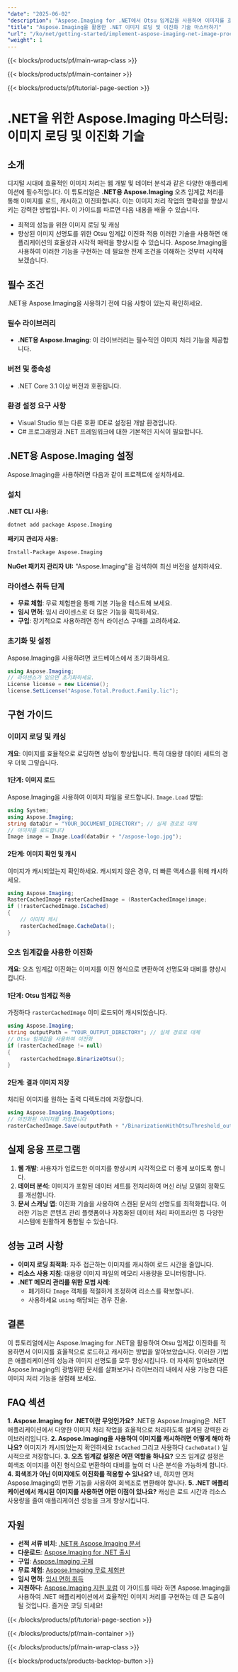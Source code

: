 ```yaml
---
"date": "2025-06-02"
"description": "Aspose.Imaging for .NET에서 Otsu 임계값을 사용하여 이미지를 효율적으로 로드, 캐싱 및 이진화하는 방법을 알아보세요. 지금 바로 이미지 처리 기술을 향상시키세요."
"title": "Aspose.Imaging을 활용한 .NET 이미지 로딩 및 이진화 기술 마스터하기"
"url": "/ko/net/getting-started/implement-aspose-imaging-net-image-processing/"
"weight": 1
---
```


{{< blocks/products/pf/main-wrap-class >}}

{{< blocks/products/pf/main-container >}}

{{< blocks/products/pf/tutorial-page-section >}}
# .NET을 위한 Aspose.Imaging 마스터링: 이미지 로딩 및 이진화 기술
## 소개
디지털 시대에 효율적인 이미지 처리는 웹 개발 및 데이터 분석과 같은 다양한 애플리케이션에 필수적입니다. 이 튜토리얼은 **.NET용 Aspose.Imaging** 오츠 임계값 처리를 통해 이미지를 로드, 캐시하고 이진화합니다. 이는 이미지 처리 작업의 명확성을 향상시키는 강력한 방법입니다.
이 가이드를 따르면 다음 내용을 배울 수 있습니다.
- 최적의 성능을 위한 이미지 로딩 및 캐싱
- 향상된 이미지 선명도를 위한 Otsu 임계값 이진화 적용
이러한 기술을 사용하면 애플리케이션의 효율성과 시각적 매력을 향상시킬 수 있습니다. Aspose.Imaging을 사용하여 이러한 기능을 구현하는 데 필요한 전제 조건을 이해하는 것부터 시작해 보겠습니다.
## 필수 조건
.NET용 Aspose.Imaging을 사용하기 전에 다음 사항이 있는지 확인하세요.
### 필수 라이브러리
- **.NET용 Aspose.Imaging**: 이 라이브러리는 필수적인 이미지 처리 기능을 제공합니다.
### 버전 및 종속성
- .NET Core 3.1 이상 버전과 호환됩니다.
### 환경 설정 요구 사항
- Visual Studio 또는 다른 호환 IDE로 설정된 개발 환경입니다.
- C# 프로그래밍과 .NET 프레임워크에 대한 기본적인 지식이 필요합니다.
## .NET용 Aspose.Imaging 설정
Aspose.Imaging을 사용하려면 다음과 같이 프로젝트에 설치하세요.
### 설치
**.NET CLI 사용:**
```
dotnet add package Aspose.Imaging
```
**패키지 관리자 사용:**
```
Install-Package Aspose.Imaging
```
**NuGet 패키지 관리자 UI:**
"Aspose.Imaging"을 검색하여 최신 버전을 설치하세요.
### 라이센스 취득 단계
- **무료 체험**: 무료 체험판을 통해 기본 기능을 테스트해 보세요.
- **임시 면허**: 임시 라이센스로 더 많은 기능을 획득하세요.
- **구입**: 장기적으로 사용하려면 정식 라이선스 구매를 고려하세요.
### 초기화 및 설정
Aspose.Imaging을 사용하려면 코드베이스에서 초기화하세요.
```csharp
using Aspose.Imaging;
// 라이센스가 있으면 초기화하세요.
License license = new License();
license.SetLicense("Aspose.Total.Product.Family.lic");
```
## 구현 가이드
### 이미지 로딩 및 캐싱
**개요**: 이미지를 효율적으로 로딩하면 성능이 향상됩니다. 특히 대용량 데이터 세트의 경우 더욱 그렇습니다.
#### 1단계: 이미지 로드
Aspose.Imaging을 사용하여 이미지 파일을 로드합니다. `Image.Load` 방법:
```csharp
using System;
using Aspose.Imaging;
string dataDir = "YOUR_DOCUMENT_DIRECTORY"; // 실제 경로로 대체
// 이미지를 로드합니다
Image image = Image.Load(dataDir + "/aspose-logo.jpg");
```
#### 2단계: 이미지 확인 및 캐시
이미지가 캐시되었는지 확인하세요. 캐시되지 않은 경우, 더 빠른 액세스를 위해 캐시하세요.
```csharp
using Aspose.Imaging;
RasterCachedImage rasterCachedImage = (RasterCachedImage)image;
if (!rasterCachedImage.IsCached)
{
    // 이미지 캐시
    rasterCachedImage.CacheData();
}
```
### 오츠 임계값을 사용한 이진화
**개요**: 오츠 임계값 이진화는 이미지를 이진 형식으로 변환하여 선명도와 대비를 향상시킵니다.
#### 1단계: Otsu 임계값 적용
가정하다 `rasterCachedImage` 이미 로드되어 캐시되었습니다.
```csharp
using Aspose.Imaging;
string outputPath = "YOUR_OUTPUT_DIRECTORY"; // 실제 경로로 대체
// Otsu 임계값을 사용하여 이진화
if (rasterCachedImage != null)
{
    rasterCachedImage.BinarizeOtsu();
}
```
#### 2단계: 결과 이미지 저장
처리된 이미지를 원하는 출력 디렉토리에 저장합니다.
```csharp
using Aspose.Imaging.ImageOptions;
// 이진화된 이미지를 저장합니다
rasterCachedImage.Save(outputPath + "/BinarizationWithOtsuThreshold_out.jpg");
```
## 실제 응용 프로그램
1. **웹 개발**: 사용자가 업로드한 이미지를 향상시켜 시각적으로 더 좋게 보이도록 합니다.
2. **데이터 분석**: 이미지가 포함된 데이터 세트를 전처리하여 머신 러닝 모델의 정확도를 개선합니다.
3. **문서 스캐닝 앱**: 이진화 기술을 사용하여 스캔된 문서의 선명도를 최적화합니다.
이러한 기능은 콘텐츠 관리 플랫폼이나 자동화된 데이터 처리 파이프라인 등 다양한 시스템에 원활하게 통합될 수 있습니다.
## 성능 고려 사항
- **이미지 로딩 최적화**: 자주 접근하는 이미지를 캐시하여 로드 시간을 줄입니다.
- **리소스 사용 지침**: 대용량 이미지 파일의 메모리 사용량을 모니터링합니다.
- **.NET 메모리 관리를 위한 모범 사례**:
  - 폐기하다 `Image` 객체를 적절하게 조정하여 리소스를 확보합니다.
  - 사용하세요 `using` 해당되는 경우 진술.
## 결론
이 튜토리얼에서는 Aspose.Imaging for .NET을 활용하여 Otsu 임계값 이진화를 적용하면서 이미지를 효율적으로 로드하고 캐시하는 방법을 알아보았습니다. 이러한 기법은 애플리케이션의 성능과 이미지 선명도를 모두 향상시킵니다.
더 자세히 알아보려면 Aspose.Imaging의 광범위한 문서를 살펴보거나 라이브러리 내에서 사용 가능한 다른 이미지 처리 기능을 실험해 보세요.
## FAQ 섹션
**1. Aspose.Imaging for .NET이란 무엇인가요?**
.NET용 Aspose.Imaging은 .NET 애플리케이션에서 다양한 이미지 처리 작업을 효율적으로 처리하도록 설계된 강력한 라이브러리입니다.
**2. Aspose.Imaging을 사용하여 이미지를 캐시하려면 어떻게 해야 하나요?**
이미지가 캐시되었는지 확인하세요 `IsCached` 그리고 사용하다 `CacheData()` 일시적으로 저장합니다.
**3. 오츠 임계값 설정은 어떤 역할을 하나요?**
오츠 임계값 설정은 회색조 이미지를 이진 형식으로 변환하여 대비를 높여 더 나은 분석을 가능하게 합니다.
**4. 회색조가 아닌 이미지에도 이진화를 적용할 수 있나요?**
네, 하지만 먼저 Aspose.Imaging의 변환 기능을 사용하여 회색조로 변환해야 합니다.
**5. .NET 애플리케이션에서 캐시된 이미지를 사용하면 어떤 이점이 있나요?**
캐싱은 로드 시간과 리소스 사용량을 줄여 애플리케이션 성능을 크게 향상시킵니다.
## 자원
- **선적 서류 비치**: [.NET용 Aspose.Imaging 문서](https://reference.aspose.com/imaging/net/)
- **다운로드**: [Aspose.Imaging for .NET 출시](https://releases.aspose.com/imaging/net/)
- **구입**: [Aspose.Imaging 구매](https://purchase.aspose.com/buy)
- **무료 체험**: [Aspose.Imaging 무료 체험판](https://releases.aspose.com/imaging/net/)
- **임시 면허**: [임시 면허 취득](https://purchase.aspose.com/temporary-license/)
- **지원하다**: [Aspose.Imaging 지원 포럼](https://forum.aspose.com/c/imaging/10)
이 가이드를 따라 하면 Aspose.Imaging을 사용하여 .NET 애플리케이션에서 효율적인 이미지 처리를 구현하는 데 큰 도움이 될 것입니다. 즐거운 코딩 되세요!

{{< /blocks/products/pf/tutorial-page-section >}}

{{< /blocks/products/pf/main-container >}}

{{< /blocks/products/pf/main-wrap-class >}}

{{< blocks/products/products-backtop-button >}}